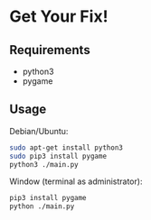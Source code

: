 # Get Your Fix!

## Requirements
- python3
- pygame

## Usage

Debian/Ubuntu:
```bash
sudo apt-get install python3
sudo pip3 install pygame
python3 ./main.py
```

Window (terminal as administrator):

```bash
pip3 install pygame
python ./main.py
```